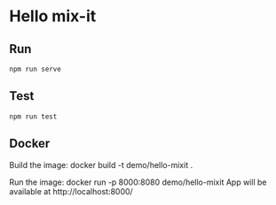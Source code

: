 # Hello mix-it

## Run
    npm run serve

## Test
    npm run test

## Docker
Build the image:
    docker build -t demo/hello-mixit .

Run the image:
    docker run -p 8000:8080 demo/hello-mixit
App will be available at http://localhost:8000/
